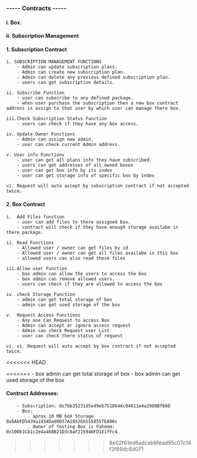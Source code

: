 ### ----- Contracts -----
#### i.     Box.
#### ii.    Subscription Management

#### 1. Subscription Contract

    i. SUBSCRIPTION MANAGEMENT FUNCTIONS
        - Admin can update subscription plans.
        - Admin can create new subscription plan.
        - Admin can delete any previous defined subscription plan.
        - users can get subscription details.

    ii. Subscribe Function
        - user can subscribe to any defined package.
        - when user purchase the subscription then a new box contract address is assign to that user by which user can manage there box.

    iii.Check Subscription Status Function
        - users can check if they have any box access.

    iv. Update Owner Functions
        - Admin can assign new admin.
        - user can check current Admin address.

    v. User info Functions
        - user can get all plans info they have subscribed.
        - users can get addresses of all owned boxex
        - user can get box info by its index
        - user can get storage info of specific box by index 
    
    vi. Request will auto accept by subscription contract if not accepted twice.

#### 2. Box Contract

    i.  Add Files function
        - user can add files to there assigned box.
        - contract will check if they have enough storage availabe in there package.

    ii. Read Functions
        - Allowed user / owner can get files by id
        - Allowed user / owner can get all files availabe in this box
        - allowed users can also read these files

    iii.Allow user Function
        - box admin can allow the users to access the box
        - box admin can remove allowed users.
        - users can check if they are allowed to access the box

    iv. check Storage Function
        - admin can get total storage of box
        - admin can get used storage of the box

    v.  Request Access Functions
        - Any one Can Request to access Box
        - Admin can accept or ignore access request
        - Admin can check Request user List 
        - user can check there status of request

    vi. vi. Request will auto accept by box contract if not accepted twice.
<<<<<<< HEAD
    
=======
        - box admin can get total storage of box
        - box admin can get used storage of the box
        

#### Contract Addresses: 
        - Subscription: 0x7bb35231d5e49eb751864Ac04611e4a2900Bf66D
        - Box: 
            . aprox 10 MB boX Storage 0x6AbFD5439a1934Dad0D57A1852Eb555855fEA96c
            . Owner of testing Box is Faheem: 0x100b1CA1c2e4a468B21D3c8aF215940FD1E1fFc4
>>>>>>> 8e02f61ed6adceb6fead95c07c14f3f89dc6d071
